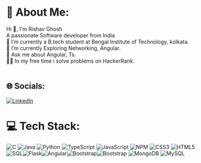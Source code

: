 # 💫 About Me:
Hi 👋, I'm Rishav Ghosh<br>A passionate Software developer from India<br>🔭 I’m currently a B.tech student at Bengal Institute of Technology, kolkata.<br>🌱 I’m currently Exploring Networking, Angular.<br>💬 Ask me about Angular, Ts.<br>👨‍💻 In my free time i solve problems on HackerRank.<br><br>


## 🌐 Socials:
[![LinkedIn](https://img.shields.io/badge/LinkedIn-%230077B5.svg?logo=linkedin&logoColor=white)](https://www.linkedin.com/in/rishav-ghosh-9020b1243?lipi=urn%3Ali%3Apage%3Ad_flagship3_profile_view_base_contact_details%3BO0im3PSVR4ed%2BxD6Ozu2%2BQ%3D%3D)

# 💻 Tech Stack:
![C](https://img.shields.io/badge/c-%2300599C.svg?style=for-the-badge&logo=c&logoColor=white)   ![Java](https://img.shields.io/badge/Java-%23ED8B00.svg?style=for-the-badge&logo=java&logoColor=white)   ![Python](https://img.shields.io/badge/Python-%233776AB.svg?style=for-the-badge&logo=python&logoColor=white)   ![TypeScript](https://img.shields.io/badge/TypeScript-%23007ACC.svg?style=for-the-badge&logo=typescript&logoColor=white)   ![JavaScript](https://img.shields.io/badge/javascript-%23323330.svg?style=for-the-badge&logo=javascript&logoColor=%23F7DF1E)   ![NPM](https://img.shields.io/badge/NPM-%23000000.svg?style=for-the-badge&logo=npm&logoColor=white)
 ![CSS3](https://img.shields.io/badge/css3-%231572B6.svg?style=for-the-badge&logo=css3&logoColor=white) ![HTML5](https://img.shields.io/badge/html5-%23E34F26.svg?style=for-the-badge&logo=html5&logoColor=white) ![SQL](https://img.shields.io/badge/SQL-%234169E1.svg?style=for-the-badge&logo=sql&logoColor=white)![Flask](https://img.shields.io/badge/Flask-%23000.svg?style=for-the-badge&logo=flask&logoColor=white)![Angular](https://img.shields.io/badge/Angular-%23DD0031.svg?style=for-the-badge&logo=angular&logoColor=white)![Bootstrap](https://img.shields.io/badge/Bootstrap-%23563D7C.svg?style=for-the-badge&logo=bootstrap&logoColor=white)![Bootstrap](https://img.shields.io/badge/Bootstrap-%23563D7C.svg?style=for-the-badge&logo=bootstrap&logoColor=white)  ![MongoDB](https://img.shields.io/badge/MongoDB-%234ea94b.svg?style=for-the-badge&logo=mongodb&logoColor=white) ![MySQL](https://img.shields.io/badge/mysql-%2300f.svg?style=for-the-badge&logo=mysql&logoColor=white) 
